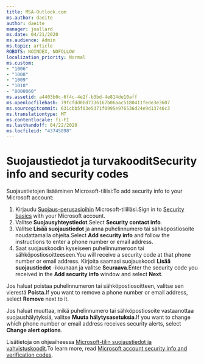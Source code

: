 ```yaml
---
title: MSA-Outlook.com
ms.author: daeite
author: daeite
manager: joallard
ms.date: 04/21/2020
ms.audience: Admin
ms.topic: article
ROBOTS: NOINDEX, NOFOLLOW
localization_priority: Normal
ms.custom:
- "1006"
- "1008"
- "1009"
- "1010"
- "8000060"
ms.assetid: a4403b0c-6f4c-4e2f-b3bd-4e814de10aff
ms.openlocfilehash: 79fcfdd0bd7336167b06aac5180411fede3e3607
ms.sourcegitcommit: 631cbb5f03e5371f0995e976536d24e9d13746c3
ms.translationtype: MT
ms.contentlocale: fi-FI
ms.lasthandoff: 04/22/2020
ms.locfileid: "43745898"
---
```

# <a name="security-info-and-security-codes"></a><span data-ttu-id="b9190-102">Suojaustiedot ja turvakoodit</span><span class="sxs-lookup"><span data-stu-id="b9190-102">Security info and security codes</span></span>

<span data-ttu-id="b9190-103">Suojaustietojen lisääminen Microsoft-tiliisi:</span><span class="sxs-lookup"><span data-stu-id="b9190-103">To add security info to your Microsoft account:</span></span>

1. <span data-ttu-id="b9190-104">Kirjaudu [Suojaus-perusasioihin](https://account.microsoft.com/security) Microsoft-tililläsi.</span><span class="sxs-lookup"><span data-stu-id="b9190-104">Sign in to [Security basics](https://account.microsoft.com/security) with your Microsoft account.</span></span>
1. <span data-ttu-id="b9190-105">Valitse **Suojausyhteystiedot**.</span><span class="sxs-lookup"><span data-stu-id="b9190-105">Select **Security contact info**.</span></span>
1. <span data-ttu-id="b9190-106">Valitse **Lisää suojaustiedot** ja anna puhelinnumero tai sähköpostiosoite noudattamalla ohjeita.</span><span class="sxs-lookup"><span data-stu-id="b9190-106">Select **Add security info** and follow the instructions to enter a phone number or email address.</span></span>
1. <span data-ttu-id="b9190-107">Saat suojauskoodin kyseiseen puhelinnumeroon tai sähköpostiosoitteeseen.</span><span class="sxs-lookup"><span data-stu-id="b9190-107">You will receive a security code at that phone number or email address.</span></span> <span data-ttu-id="b9190-108">Kirjoita saamasi suojauskoodi **Lisää suojaustiedot** -ikkunaan ja valitse **Seuraava**.</span><span class="sxs-lookup"><span data-stu-id="b9190-108">Enter the security code you received in the **Add security info** window and select **Next**.</span></span>

<span data-ttu-id="b9190-109">Jos haluat poistaa puhelinnumeron tai sähköpostiosoitteen, valitse sen vierestä **Poista.**</span><span class="sxs-lookup"><span data-stu-id="b9190-109">If you want to remove a phone number or email address, select **Remove** next to it.</span></span>

<span data-ttu-id="b9190-110">Jos haluat muuttaa, mikä puhelinnumero tai sähköpostiosoite vastaanottaa suojaushälytyksiä, valitse **Muuta hälytysasetuksia**.</span><span class="sxs-lookup"><span data-stu-id="b9190-110">If you want to change which phone number or email address receives security alerts, select **Change alert options**.</span></span>

<span data-ttu-id="b9190-111">Lisätietoja on ohjeaiheessa [Microsoft-tilin suojaustiedot ja vahvistuskoodit](https://support.microsoft.com/help/12428/).</span><span class="sxs-lookup"><span data-stu-id="b9190-111">To learn more, read [Microsoft account security info and verification codes](https://support.microsoft.com/help/12428/).</span></span>